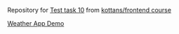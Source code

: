 Repository for [Test task 10](https://github.com/kottans/frontend/blob/master/test10.md) from [kottans/frontend course](https://github.com/kottans/frontend)  

[Weather App Demo](https://val-fom.github.io/weather-app/dist/?q=Kyiv)  

